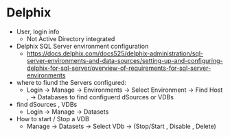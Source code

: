 Delphix
======

* User, login info
    - Not Active Directory integrated
* Delphix SQL Server environment configuration
    - https://docs.delphix.com/docs525/delphix-administration/sql-server-environments-and-data-sources/setting-up-and-configuring-delphix-for-sql-server/overview-of-requirements-for-sql-server-environments
* where to fiund the Servers configured: 
    - Login -> Manage -> Environments  -> Select Environment -> Find Host , -> Databases to find configuerd dSources or VDBs
* find dSources , VDBs
    - Login -> Manage -> Datasets 
* How to start / Stop a VDB
    - Manage -> Datasets -> Select VDb -> (Stop/Start , Disable , Delete)


